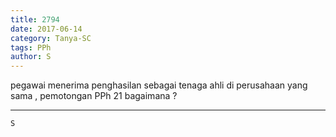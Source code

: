 ```yaml
---
title: 2794
date: 2017-06-14
category: Tanya-SC
tags: PPh
author: S
---
```


pegawai menerima penghasilan sebagai tenaga ahli di perusahaan yang sama , pemotongan PPh 21 bagaimana ?

---



`S`
